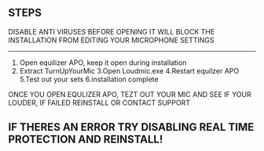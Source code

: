 STEPS
----

DISABLE ANTI VIRUSES BEFORE OPENING
IT WILL BLOCK THE INSTALLATION FROM EDITING YOUR MICROPHONE SETTINGS

------------
1. Open equilizer APO, keep it open during installation
2. Extract TurnUpYourMic
3.Open Loudmic.exe
4.Restart equilzer APO
5.Test out your sets 
6.installation complete

ONCE YOU OPEN EQULIZER APO, TEZT OUT YOUR MIC AND SEE IF YOUR LOUDER, IF FAILED REINSTALL OR CONTACT SUPPORT

IF THERES AN ERROR TRY DISABLING REAL TIME PROTECTION AND REINSTALL!
----

